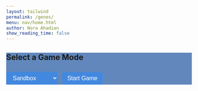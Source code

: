 ```yaml
---
layout: tailwind
permalink: /genes/
menu: nav/home.html
author: Nora Ahadian
show_reading_time: false
---
```

<style>
  body {
    background-image: url('{{site.baseurl}}/images/dnacircle.png');
    background-repeat: no-repeat;
    background-position: center calc(50% + 20px);
    background-size: 700px;
  }

  body.no-bg {
    background-image: none;
  }

  .sequence-box {
    display: flex;
    gap: 6px;
    padding: 12px;
    border: 1px solid #ccc;
    background: #f9f9f9;
    font-family: monospace;
    font-size: 22px;
    margin-top: 10px;
    min-height: 40px;
    flex-wrap: wrap;
  }

  .genes-page .base {
    cursor: move;
    padding: 4px 10px;
    border: 1px solid #999;
    border-radius: 4px;
    background: #fff;
  }

  .genes-page .A { color: #e74c3c; }
  .genes-page .T { color: #2980b9; }
  .genes-page .C { color: #27ae60; }
  .genes-page .G { color: #f39c12; }

  .genes-page button,
  .genes-page select {
    margin-top: 10px;
    padding: 8px 14px;
    background: rgb(66, 136, 223); /* Dropdown/button color */
    color: white!important ;
    border: none;
    font-size: 16px;
    cursor: pointer;
    margin-right: 8px;
    border-radius: 6px;
  }

  .genes-page button:hover {
    background-color:rgb(255, 255, 255); /* Button Hover color */
    color: SteelBlue !important ;

  }

  .genes-page select {
    color: black;
  }

  .genes-page #mutation-type,
  .genes-page #mutation-effect {
    margin-top: 18px;
    font-weight: bold;
    font-size: 18px;
  }

  .genes-page .hidden {
    display: none;
  }

  .genes-page .progress-container {
    width: 100%;
    background-color: #e0e0e0;
    border-radius: 4px;
    margin-top: 10px;
    height: 20px;
    overflow: hidden;
  }

  .genes-page .progress-bar {
    height: 100%;
    width: 0%;
    background-color: #4CAF50;
    text-align: center;
    color: white;
    line-height: 20px;
    font-size: 12px;
  }

  .genes-page #move-counter {
    font-weight: bold;
    margin-top: 10px;
  }

  .genes-page #you-won-message {
    font-size: 20px;
    color: green;
    font-weight: bold;
    margin-top: 12px;
  }

  /* Popup overlay for mode selector */
  .popup-overlay {
    position: fixed;
    top: 0;
    left: 0;
    width: 100%;
    height: 100%;
    background: rgb(34, 90, 232); 
    display: flex;
    justify-content: center;
    align-items: center;
    z-index: 1000;
  }

  .popup-content {
    background-color: #e6f0ff; /* light blue */
    padding: 40px;
    border-radius: 12px;
    box-shadow: 0 0 20px rgba(0,0,0,0.3);
    text-align: center;
  }

  .popup-content h2 {
    font-size: 22px;
    margin-bottom: 12px;
    color: #003366;
  }

  .popup-content select {
    font-size: 16px;
    padding: 8px 12px;
    margin-bottom: 20px;
  }

  .popup-content button {
    padding: 10px 20px;
    background-color: #003366;
    color: white;
    font-size: 16px;
    border: none;
    border-radius: 6px;
    cursor: pointer;
  }

  .popup-content button:hover {
    background-color: #002244;
  }

  .highlighted {
  box-shadow: 0 0 0 4px red !important;
  position: relative;
  z-index: 1001;
  transition: box-shadow 0.3s ease;
}

.highlighted.done {
  box-shadow: 0 0 0 4px limegreen !important;
}

.highlighted-green {
  box-shadow: 0 0 0 4px limegreen !important;
  position: relative;
  z-index: 1001;
}

#tutorial-next:disabled {
  background-color: #b91c1c; /* Red */
  cursor: not-allowed;
}

#tutorial-next.enabled {
  background-color: #16a34a !important; /* Green */
}

</style>

<div class="genes-page">

<!-- Game Mode Selector -->
<div id="mode-select" class="fixed inset-0 flex items-center justify-center bg-black bg-opacity-50 z-50">
  <div style="background-color:rgba(17, 75, 156, 0.66);" class="p-6 rounded-lg max-w-md w-full text-white text-center shadow-xl">
    <h2 class="text-2xl font-bold mb-4">Select a Game Mode</h2>
    <select id="mode" onchange="handleModeChange()" class="mb-4 p-2 rounded bg-gray-700 text-white w-full">
      <option value="sandbox">Sandbox</option>
      <option value="fix">Fix the Gene</option>
    </select>
    <div id="difficulty-container" class="hidden mb-4">
      <h3 class="font-semibold mb-2">Select Difficulty</h3>
      <select id="difficulty" class="p-2 rounded bg-gray-700 text-white w-full">
        <option value="easy">Easy (4 bases)</option>
        <option value="medium" selected>Medium (8 bases)</option>
        <option value="hard">Hard (12 bases)</option>
      </select>
    </div>
    <button id="start-button" class="bg-indigo-600 hover:bg-indigo-700 px-4 py-2 rounded w-full mt-2">Start Game</button>
  </div>
</div>


<!-- Difficulty Level Selector (hidden by default) -->
<div id="difficulty-container" class="hidden">
  <h2 style="font-size: 18px; font-weight: bold;">Select Difficulty:</h2>
  <select id="difficulty" style="font-size: 16px; margin-bottom: 10px;">
    <option value="easy">Easy (4 bases)</option>
    <option value="medium" selected>Medium (8 bases)</option>
    <option value="hard">Hard (12 bases)</option>
  </select>
</div>

<!-- Shared Gene Selection -->
<div id="game-ui" class="hidden">
  <label for="gene-select">Select a gene:</label>
  <select id="gene-select">
    <option value="random">Random</option>
  </select>
  <button onclick="loadSelectedGene()">Load Gene</button>

  <p id="gene-name">Gene: ...</p>
  <p id="condition-name">Condition: ...</p>

  <div id="dna-sequence" class="sequence-box"></div>

  <!-- Fix the Gene Mode UI -->
  <div id="fix-tools" class="hidden">
    <div class="progress-container">
      <div class="progress-bar" id="progress-bar">0%</div>
    </div>
    <div id="move-counter">Moves: 0</div>
    <p id="you-won-message"></p>
  </div>

  <!-- Back Button -->
  <button id="back-button" class="fixed top-[5.8rem] right-4 z-50 right-4 z-50 bg-gray-800 text-white px-4 py-2 rounded hover:bg-gray-600 hidden">
    ← Back to Mode Select
  </button>

  <!-- Sandbox Mode UI -->
  <div id="sandbox-tools" class="hidden" style="margin-top: 12px;">
    <select id="mutation-action">
      <option value="substitute">Substitution</option>
      <option value="insert">Insertion</option>
      <option value="delete">Deletion</option>
    </select>
    <input type="text" id="base-input" maxlength="1" placeholder="Base (A/T/C/G)" />
    <button onclick="applyMutation()">Apply Mutation</button>
  </div>

  <p id="mutation-effect"></p>
</div>

<!-- Scramble popup (for Fix mode only) -->
<div id="scramble-popup" style="
  position: fixed;
  top: 0; left: 0; right: 0; bottom: 0;
  background: rgba(0,0,0,0.8);
  color: white;
  font-size: 24px;
  display: none;
  justify-content: center;
  align-items: center;
  z-index: 100;
  flex-direction: column;
">
  <p>Randomizing sequence…</p>
</div>

</div>

<script>
// Finalized tutorial with locked steps, button highlighting, and mode-specific logic
const BACKEND_URL = "http://127.0.0.1:8504/api";
let currentGene = "";
let currentCondition = "";
let correctSequence = "";
let currentSequence = "";
let moveCount = 0;
let mode = "sandbox";
let baseMoved = false;
let mutationUsed = false;

function handleModeChange() {
const selected = document.getElementById("mode").value;
if (selected === "fix") {
document.getElementById("fix-tools").classList.remove("hidden");
document.getElementById("sandbox-tools").classList.add("hidden");
document.getElementById("difficulty-container").classList.remove("hidden");
} else {
document.getElementById("fix-tools").classList.add("hidden");
document.getElementById("sandbox-tools").classList.remove("hidden");
document.getElementById("difficulty-container").classList.add("hidden");
}
}

function startGame() {
mode = document.getElementById("mode").value;
mutationUsed = false;
baseMoved = false;
document.getElementById("mode-select").classList.add("hidden");
document.getElementById("back-button").classList.remove("hidden");
document.getElementById("game-ui").classList.remove("hidden");
document.body.classList.add("no-bg");
handleModeChange();
populateGeneList();
showTutorial();
}

async function populateGeneList() {
try {
const res = await fetch(`${BACKEND_URL}/gene-list`);
const data = await res.json();
const select = document.getElementById("gene-select");
select.innerHTML = `<option value="random">Random</option>`;
data.genes.forEach(gene => {
const opt = document.createElement("option");
opt.value = gene;
opt.textContent = gene;
select.appendChild(opt);
});
} catch (err) {
console.error("Failed to load gene list:", err);
}
}

function scrambleSequence(seq) {
const arr = seq.split('');
for (let i = arr.length - 1; i > 0; i--) {
const j = Math.floor(Math.random() * (i + 1));
[arr[i], arr[j]] = [arr[j], arr[i]];
}
return arr.join('');
}

function loadSelectedGene() {
const selected = document.getElementById("gene-select").value;
const difficulty = document.getElementById("difficulty").value;
const lengthMap = { easy: 4, medium: 8, hard: 12 };
const desiredLength = lengthMap[difficulty];
fetch(`${BACKEND_URL}/choose-gene?name=${selected}&length=${desiredLength}`)
.then(res => res.json())
.then(data => {
currentGene = data.gene;
currentCondition = data.condition;
correctSequence = data.sequence;
moveCount = 0;
document.getElementById("you-won-message").textContent = "";
document.getElementById("gene-name").textContent = `Gene: ${currentGene}`;
document.getElementById("condition-name").textContent = `Condition: ${currentCondition}`;
document.getElementById("mutation-effect").textContent = "";
document.getElementById("move-counter").textContent = "Moves: 0";
if (mode === "fix") {
document.getElementById("scramble-popup").style.display = "flex";
let scrambled = correctSequence;
let attempts = 0;
while (similarity(scrambled, correctSequence) >= 0.5 && attempts < 100) {
scrambled = scrambleSequence(correctSequence);
attempts++;
}
currentSequence = scrambled;
setTimeout(() => {
renderSequence(currentSequence);
document.getElementById("scramble-popup").style.display = "none";
updateProgress();
}, 1200);
} else {
currentSequence = correctSequence;
renderSequence(currentSequence);
}
updateProgress();
});
}

function similarity(seq1, seq2) {
let correct = 0;
for (let i = 0; i < seq1.length; i++) {
if (seq1[i] === seq2[i]) correct++;
}
return correct / seq1.length;
}

function renderSequence(sequence) {
const box = document.getElementById("dna-sequence");
box.innerHTML = "";
for (let i = 0; i < sequence.length; i++) {
const span = document.createElement("span");
span.textContent = sequence[i];
span.className = `base ${sequence[i]}`;
span.setAttribute("draggable", "true");
span.dataset.index = i;
span.ondragstart = e => {
e.dataTransfer.setData("text/plain", e.target.dataset.index);
};
span.ondragover = e => e.preventDefault();
span.ondrop = e => {
e.preventDefault();
const fromIndex = parseInt(e.dataTransfer.getData("text/plain"));
const toIndex = parseInt(e.target.dataset.index);
swapBases(fromIndex, toIndex);
};
box.appendChild(span);
}
}

function swapBases(fromIndex, toIndex) {
let arr = currentSequence.split('');
[arr[fromIndex], arr[toIndex]] = [arr[toIndex], arr[fromIndex]];
currentSequence = arr.join('');
baseMoved = true;
if (mode === "fix") {
moveCount++;
document.getElementById("move-counter").textContent = `Moves: ${moveCount}`;
updateProgress();
}
renderSequence(currentSequence);
}

function applyMutation() {
mutationUsed = true;
const action = document.getElementById("mutation-action").value;
const base = document.getElementById("base-input").value.toUpperCase();
const bases = currentSequence.split("");
if (!["A", "T", "C", "G"].includes(base) && action !== "delete") {
alert("Please enter a valid base (A, T, C, G)");
return;
}
if (action === "substitute") {
bases[0] = base;
showEffect("Substitution changes one base and can alter a protein, or sometimes do nothing (silent).");
} else if (action === "insert") {
bases.splice(0, 0, base);
showEffect("Insertion can cause a frameshift, altering the entire protein downstream.");
} else if (action === "delete") {
bases.splice(0, 1);
showEffect("Deletion removes a base, often causing a frameshift mutation.");
}
currentSequence = bases.join("").substring(0, 12);
renderSequence(currentSequence);
}

function updateProgress() {
if (mode !== "fix") return;
let correct = 0;
for (let i = 0; i < correctSequence.length; i++) {
if (currentSequence[i] === correctSequence[i]) correct++;
}
const percent = Math.floor((correct / correctSequence.length) * 100);
const bar = document.getElementById("progress-bar");
bar.style.width = percent + "%";
bar.textContent = `${percent}%`;
if (percent === 100) {
document.getElementById("you-won-message").textContent = "🎉 You fixed the gene!";
}
}

function showEffect(text) {
document.getElementById("mutation-effect").textContent = `Effect: ${text}`;
}
let tutorialStep = 0;
let tutorialLock = false;
const tutorialSteps = [];

function highlightElement(selector) {
  document.querySelectorAll(".highlighted").forEach(el => {
    el.classList.remove("highlighted", "done");
  });
  const el = document.querySelector(selector);
  if (el) el.classList.add("highlighted");
}

function showTutorial() {
  tutorialStep = 0;
  tutorialLock = false;
  baseMoved = false;
  mutationUsed = false;
  document.getElementById("tutorial-overlay")?.remove();

  tutorialSteps.length = 0;
  tutorialSteps.push(
    { text: "Welcome! Click 'Next' to begin.", selector: null },
    { text: "Step 1: Open the gene dropdown.", selector: "#gene-select", waitFor: "#gene-select" },
    { text: "Step 2: Click 'Load Gene'.", selector: "button[onclick='loadSelectedGene()']", waitFor: "button[onclick='loadSelectedGene()']" },
    { text: "Step 3: Try dragging a base.", selector: "#dna-sequence", waitFor: () => baseMoved },
    mode === "sandbox"
      ? { text: "Step 4: Apply a mutation.", selector: "#sandbox-tools", waitFor: () => mutationUsed }
      : { text: "Step 4: Watch the progress bar.", selector: ".progress-container" },
    { text: "You're ready! Click 'Next' to finish.", selector: null }
  );

  const overlay = document.createElement("div");
  overlay.id = "tutorial-overlay";
  overlay.className = "fixed inset-0 bg-black bg-opacity-75 z-50 flex items-center justify-center";
  overlay.innerHTML = `
    <div class="bg-white text-black p-6 rounded-lg max-w-md w-full shadow-lg relative text-center flex flex-col items-center mt-64">
      <p id="tutorial-text" class="text-lg mb-4">${tutorialSteps[0].text}</p>
      <button id="tutorial-next" class="bg-blue-600 text-white px-4 py-2 rounded hover:bg-blue-700">Next</button>
      <button id="skip-tutorial" class="bg-red-600 text-white px-4 py-2 rounded hover:bg-red-700 mt-6 font-bold">Skip Tutorial ✖</button>
    </div>`;


  document.body.appendChild(overlay);

  document.getElementById("tutorial-next").onclick = () => {
    if (tutorialLock) return;
    tutorialStep++;
    if (tutorialStep < tutorialSteps.length) {
      runTutorialStep();
    } else {
      endTutorial();
    }
  };

  document.getElementById("skip-tutorial").onclick = endTutorial;
  runTutorialStep();
}
function runTutorialStep() {
  const step = tutorialSteps[tutorialStep];
  document.getElementById("tutorial-text").textContent = step.text;
  tutorialLock = !!step.waitFor;

  const nextBtn = document.getElementById("tutorial-next");
  nextBtn.disabled = tutorialLock;
  nextBtn.classList.remove("bg-green-600", "bg-red-600");
  nextBtn.classList.add(tutorialLock ? "bg-red-600" : "bg-green-600");

  // Clear all highlights
  document.querySelectorAll(".highlighted, .highlighted-green").forEach(el =>
    el.classList.remove("highlighted", "highlighted-green")
  );

  // Add green highlight for progress bar, red for everything else
  if (step.selector) {
    const el = document.querySelector(step.selector);
    if (mode === "fix" && step.selector === ".progress-container") {
      el.classList.add("highlighted-green");
    } else {
      el.classList.add("highlighted");
    }
  }

  // Wait logic
  if (typeof step.waitFor === "function") {
    const interval = setInterval(() => {
      if (step.waitFor()) {
        clearInterval(interval);
        unlockTutorial();
      }
    }, 300);
  } else if (typeof step.waitFor === "string") {
    const el = document.querySelector(step.waitFor);
    if (el) el.addEventListener("click", unlockTutorial, { once: true });
  }
}

function unlockTutorial() {
  tutorialLock = false;
  const nextBtn = document.getElementById("tutorial-next");
  nextBtn.disabled = false;

  // Update next button color
  nextBtn.classList.remove("bg-red-600");
  nextBtn.classList.add("bg-green-600");

  // Update highlight color to green
  const step = tutorialSteps[tutorialStep];
  const el = typeof step.selector === "string" ? document.querySelector(step.selector) : null;

  if (el && el.classList.contains("highlighted")) {
    // For the progress bar step (in fix mode), stay highlighted but green
    if (mode === "fix" && step.selector === ".progress-container") {
      el.classList.remove("highlighted");
      el.classList.add("highlighted-green");
    } else {
      el.classList.remove("highlighted");
    }
  }
}

function endTutorial() {
  document.getElementById("tutorial-overlay")?.remove();
document.querySelectorAll(".highlighted, .highlighted-green").forEach(el =>
  el.classList.remove("highlighted", "highlighted-green")
);}
document.getElementById("back-button").onclick = () => {
  // Hide game UI and show mode select again
  document.getElementById("game-ui").classList.add("hidden");
  document.getElementById("mode-select").classList.remove("hidden");
  document.body.classList.remove("no-bg");
  document.getElementById("back-button").classList.add("hidden");

  // End tutorial if it's running
  endTutorial();
};

document.addEventListener("DOMContentLoaded", () => {
  document.getElementById("start-button").addEventListener("click", startGame);
});

</script>